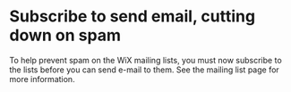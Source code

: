 # Subscribe to send email, cutting down on spam

To help prevent spam on the WiX mailing lists, you must now subscribe to the lists before you can send e-mail to them. See the mailing list page for more information.
